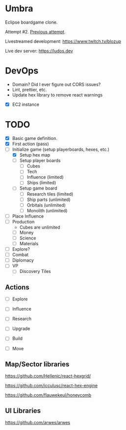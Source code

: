 # Umbra

Eclipse boardgame clone.

Attempt #2. [Previous attempt](https://github.com/nearwood/eclipsed).

Livestreamed development: https://www.twitch.tv/blozup

Live dev server: https://ludos.dev


# DevOps

- Domain? Did I ever figure out CORS issues?
- Lint, prettier, etc.
- Update hex library to remove react warnings
- [x] EC2 instance

# TODO

- [x] Basic game definition.
- [x] First action (pass)
- [ ] Initialize game (setup playerboards, hexes, etc.)
  - [x] Setup hex map
  - [ ] Setup player boards
    - [ ] Cubes
    - [ ] Tech
    - [ ] Influence (limited)
    - [ ] Ships (limited)
  - [ ] Setup game board
    - [ ] Research tiles (limited)
    - [ ] Ship parts (unlimited)
    - [ ] Orbitals (unlimited)
    - [ ] Monolith (unlimited)
- [ ] Place Influence
- [ ] Production
  - Cubes are unlimited
  - [ ] Money
  - [ ] Science
  - [ ] Materials
- [ ] Explore?
- [ ] Combat
- [ ] Diplomacy
- [ ] VP
  - [ ] Discovery Tiles

## Actions
- [ ] Explore
- [ ] Influence
- [ ] Research
- [ ] Upgrade
- [ ] Build
- [ ] Move


## Map/Sector libraries
https://github.com/Hellenic/react-hexgrid/

https://github.com/icculusc/react-hex-engine

https://github.com/flauwekeul/honeycomb

## UI Libraries

https://github.com/arwes/arwes
